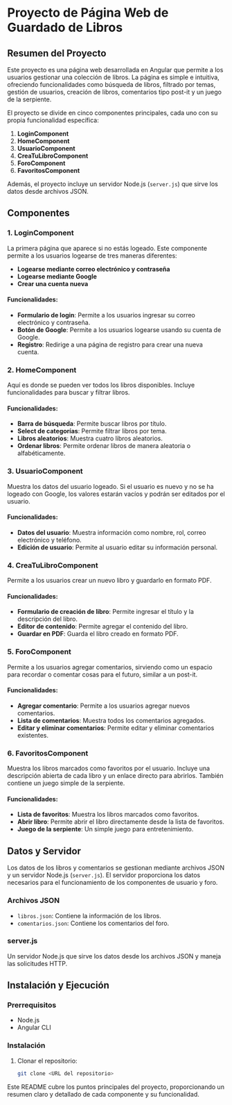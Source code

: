# Proyecto de Página Web de Guardado de Libros

## Resumen del Proyecto

Este proyecto es una página web desarrollada en Angular que permite a los usuarios gestionar una colección de libros. La página es simple e intuitiva, ofreciendo funcionalidades como búsqueda de libros, filtrado por temas, gestión de usuarios, creación de libros, comentarios tipo post-it y un juego de la serpiente.

El proyecto se divide en cinco componentes principales, cada uno con su propia funcionalidad específica:

1. **LoginComponent**
2. **HomeComponent**
3. **UsuarioComponent**
4. **CreaTuLibroComponent**
5. **ForoComponent**
6. **FavoritosComponent**

Además, el proyecto incluye un servidor Node.js (`server.js`) que sirve los datos desde archivos JSON.

## Componentes

### 1. LoginComponent

La primera página que aparece si no estás logeado. Este componente permite a los usuarios logearse de tres maneras diferentes:
- **Logearse mediante correo electrónico y contraseña**
- **Logearse mediante Google**
- **Crear una cuenta nueva**

#### Funcionalidades:
- **Formulario de login**: Permite a los usuarios ingresar su correo electrónico y contraseña.
- **Botón de Google**: Permite a los usuarios logearse usando su cuenta de Google.
- **Registro**: Redirige a una página de registro para crear una nueva cuenta.

### 2. HomeComponent

Aquí es donde se pueden ver todos los libros disponibles. Incluye funcionalidades para buscar y filtrar libros.

#### Funcionalidades:
- **Barra de búsqueda**: Permite buscar libros por título.
- **Select de categorías**: Permite filtrar libros por tema.
- **Libros aleatorios**: Muestra cuatro libros aleatorios.
- **Ordenar libros**: Permite ordenar libros de manera aleatoria o alfabéticamente.

### 3. UsuarioComponent

Muestra los datos del usuario logeado. Si el usuario es nuevo y no se ha logeado con Google, los valores estarán vacíos y podrán ser editados por el usuario.

#### Funcionalidades:
- **Datos del usuario**: Muestra información como nombre, rol, correo electrónico y teléfono.
- **Edición de usuario**: Permite al usuario editar su información personal.

### 4. CreaTuLibroComponent

Permite a los usuarios crear un nuevo libro y guardarlo en formato PDF.

#### Funcionalidades:
- **Formulario de creación de libro**: Permite ingresar el título y la descripción del libro.
- **Editor de contenido**: Permite agregar el contenido del libro.
- **Guardar en PDF**: Guarda el libro creado en formato PDF.

### 5. ForoComponent

Permite a los usuarios agregar comentarios, sirviendo como un espacio para recordar o comentar cosas para el futuro, similar a un post-it.

#### Funcionalidades:
- **Agregar comentario**: Permite a los usuarios agregar nuevos comentarios.
- **Lista de comentarios**: Muestra todos los comentarios agregados.
- **Editar y eliminar comentarios**: Permite editar y eliminar comentarios existentes.

### 6. FavoritosComponent

Muestra los libros marcados como favoritos por el usuario. Incluye una descripción abierta de cada libro y un enlace directo para abrirlos. También contiene un juego simple de la serpiente.

#### Funcionalidades:
- **Lista de favoritos**: Muestra los libros marcados como favoritos.
- **Abrir libro**: Permite abrir el libro directamente desde la lista de favoritos.
- **Juego de la serpiente**: Un simple juego para entretenimiento.

## Datos y Servidor

Los datos de los libros y comentarios se gestionan mediante archivos JSON y un servidor Node.js (`server.js`). El servidor proporciona los datos necesarios para el funcionamiento de los componentes de usuario y foro.

### Archivos JSON

- `libros.json`: Contiene la información de los libros.
- `comentarios.json`: Contiene los comentarios del foro.

### server.js

Un servidor Node.js que sirve los datos desde los archivos JSON y maneja las solicitudes HTTP.

## Instalación y Ejecución

### Prerrequisitos

- Node.js
- Angular CLI

### Instalación

1. Clonar el repositorio:
   ```bash
   git clone <URL del repositorio>

Este README cubre los puntos principales del proyecto, proporcionando un resumen claro y detallado de cada componente y su funcionalidad.